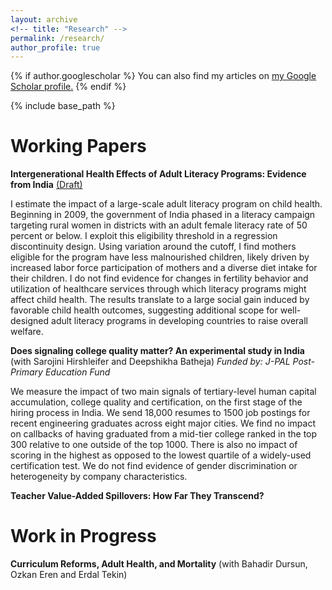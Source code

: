 ```yaml
---
layout: archive
<!-- title: "Research" -->
permalink: /research/
author_profile: true
---
```



{% if author.googlescholar %}
  You can also find my articles on <u><a href="{{author.googlescholar}}">my Google Scholar profile</a>.</u>
{% endif %}

{% include base_path %}

# Working Papers

**Intergenerational Health Effects of Adult Literacy Programs: Evidence from India** [(Draft)](https://papers.ssrn.com/sol3/papers.cfm?abstract_id=4120022)
 
I estimate the impact of a large-scale adult literacy program on child health. Beginning in 2009, the government of India phased in a literacy campaign targeting rural women in districts with an adult female literacy rate of 50 percent or below. I exploit this eligibility threshold in a regression discontinuity design. Using variation around the cutoff, I find mothers eligible for the program have less malnourished children, likely driven by increased labor force participation of mothers and a diverse diet intake for their children. I do not find evidence for changes in fertility behavior and utilization of healthcare services through which literacy programs might affect child health. The results translate to a large social gain induced by favorable child health outcomes, suggesting additional scope for well-designed adult literacy programs in developing countries to raise overall welfare.
   
**Does signaling college quality matter? An experimental study in India** (with Sarojini Hirshleifer and Deepshikha Batheja)
*Funded by: J-PAL Post-Primary Education Fund*

We measure the impact of two main signals of tertiary-level human capital accumulation, college quality and certification, on the first stage of the hiring process in India. We send 18,000 resumes to 1500 job postings for recent engineering graduates across eight major cities.  We find no impact on callbacks of having graduated from a mid-tier college ranked in the top 300 relative to one outside of the top 1000. There is also no impact of scoring in the highest as opposed to the lowest quartile of a widely-used certification test. We do not find evidence of gender discrimination or heterogeneity by company characteristics.
 
**Teacher Value-Added Spillovers: How Far They Transcend?**

# Work in Progress

**Curriculum Reforms, Adult Health, and Mortality** (with Bahadir Dursun, Ozkan Eren and Erdal Tekin)
